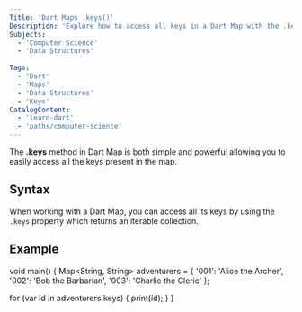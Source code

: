 ```yaml
---
Title: 'Dart Maps .keys()' 
Description: 'Explore how to access all keys in a Dart Map with the .keys method, a straightforward way to iterate over keys or check their existence.' 
Subjects: 
  - 'Computer Science'
  - 'Data Structures'
  
Tags: 
  - 'Dart'
  - 'Maps'
  - 'Data Structures'
  - 'Keys'
CatalogContent: 
  - 'learn-dart'
  - 'paths/computer-science'
---
```


The **.keys** method in Dart Map is both simple and powerful allowing you to easily access all the keys present in the map.

## Syntax

When working with a Dart Map, you can access all its keys by using the `.keys` property which returns an iterable collection.


## Example
void main() {
  Map<String, String> adventurers = {
    '001': 'Alice the Archer',
    '002': 'Bob the Barbarian',
    '003': 'Charlie the Cleric'
  };

  for (var id in adventurers.keys) {
    print(id);
  }
}
